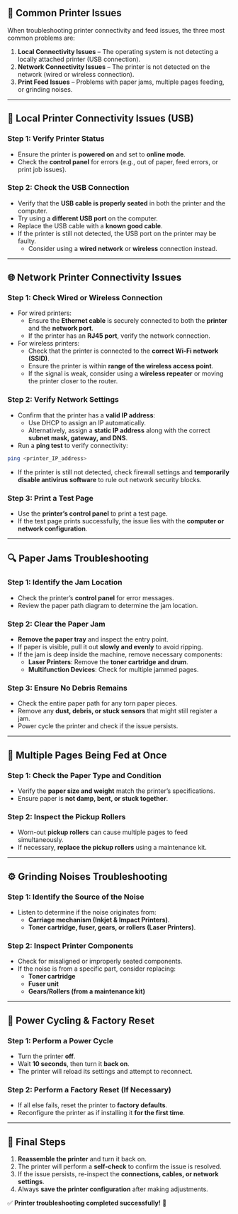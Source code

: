 ## 📌 Common Printer Issues

When troubleshooting printer connectivity and feed issues, the three most common problems are:
1. **Local Connectivity Issues** – The operating system is not detecting a locally attached printer (USB connection).
2. **Network Connectivity Issues** – The printer is not detected on the network (wired or wireless connection).
3. **Print Feed Issues** – Problems with paper jams, multiple pages feeding, or grinding noises.

---

## 🔌 **Local Printer Connectivity Issues (USB)**
### **Step 1: Verify Printer Status**
- Ensure the printer is **powered on** and set to **online mode**.
- Check the **control panel** for errors (e.g., out of paper, feed errors, or print job issues).

### **Step 2: Check the USB Connection**
- Verify that the **USB cable is properly seated** in both the printer and the computer.
- Try using a **different USB port** on the computer.
- Replace the USB cable with a **known good cable**.
- If the printer is still not detected, the USB port on the printer may be faulty.
  - Consider using a **wired network** or **wireless** connection instead.

---

## 🌐 **Network Printer Connectivity Issues**
### **Step 1: Check Wired or Wireless Connection**
- For wired printers:
  - Ensure the **Ethernet cable** is securely connected to both the **printer** and the **network port**.
  - If the printer has an **RJ45 port**, verify the network connection.
- For wireless printers:
  - Check that the printer is connected to the **correct Wi-Fi network (SSID)**.
  - Ensure the printer is within **range of the wireless access point**.
  - If the signal is weak, consider using a **wireless repeater** or moving the printer closer to the router.

### **Step 2: Verify Network Settings**
- Confirm that the printer has a **valid IP address**:
  - Use DHCP to assign an IP automatically.
  - Alternatively, assign a **static IP address** along with the correct **subnet mask, gateway, and DNS**.
- Run a **ping test** to verify connectivity:
```bash
ping <printer_IP_address>
```
- If the printer is still not detected, check firewall settings and **temporarily disable antivirus software** to rule out network security blocks.

### **Step 3: Print a Test Page**
- Use the **printer’s control panel** to print a test page.
- If the test page prints successfully, the issue lies with the **computer or network configuration**.

---

## 🔍 **Paper Jams Troubleshooting**
### **Step 1: Identify the Jam Location**
- Check the printer’s **control panel** for error messages.
- Review the paper path diagram to determine the jam location.

### **Step 2: Clear the Paper Jam**
- **Remove the paper tray** and inspect the entry point.
- If paper is visible, pull it out **slowly and evenly** to avoid ripping.
- If the jam is deep inside the machine, remove necessary components:
  - **Laser Printers**: Remove the **toner cartridge and drum**.
  - **Multifunction Devices**: Check for multiple jammed pages.

### **Step 3: Ensure No Debris Remains**
- Check the entire paper path for any torn paper pieces.
- Remove any **dust, debris, or stuck sensors** that might still register a jam.
- Power cycle the printer and check if the issue persists.

---

## 📝 **Multiple Pages Being Fed at Once**
### **Step 1: Check the Paper Type and Condition**
- Verify the **paper size and weight** match the printer’s specifications.
- Ensure paper is **not damp, bent, or stuck together**.

### **Step 2: Inspect the Pickup Rollers**
- Worn-out **pickup rollers** can cause multiple pages to feed simultaneously.
- If necessary, **replace the pickup rollers** using a maintenance kit.

---

## ⚙️ **Grinding Noises Troubleshooting**
### **Step 1: Identify the Source of the Noise**
- Listen to determine if the noise originates from:
  - **Carriage mechanism (Inkjet & Impact Printers)**.
  - **Toner cartridge, fuser, gears, or rollers (Laser Printers)**.

### **Step 2: Inspect Printer Components**
- Check for misaligned or improperly seated components.
- If the noise is from a specific part, consider replacing:
  - **Toner cartridge**
  - **Fuser unit**
  - **Gears/Rollers (from a maintenance kit)**

---

## 🔄 **Power Cycling & Factory Reset**
### **Step 1: Perform a Power Cycle**
- Turn the printer **off**.
- Wait **10 seconds**, then turn it **back on**.
- The printer will reload its settings and attempt to reconnect.

### **Step 2: Perform a Factory Reset (If Necessary)**
- If all else fails, reset the printer to **factory defaults**.
- Reconfigure the printer as if installing it **for the first time**.

---

## 🎯 **Final Steps**
1. **Reassemble the printer** and turn it back on.
2. The printer will perform a **self-check** to confirm the issue is resolved.
3. If the issue persists, re-inspect the **connections, cables, or network settings**.
4. Always **save the printer configuration** after making adjustments.

✅ **Printer troubleshooting completed successfully!** 🚀
